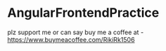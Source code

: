 # AngularFrontendPractice

plz support me or can say buy me a coffee at - https://www.buymeacoffee.com/RikiRk1506
